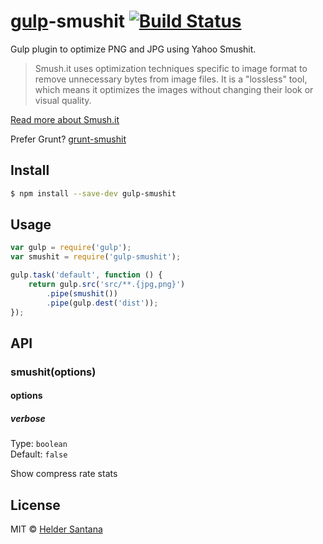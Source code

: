 # [gulp](http://gulpjs.com)-smushit [![Build Status](https://travis-ci.org/heldr/gulp-smushit.svg?branch=master)](https://travis-ci.org/heldr/gulp-smushit)

Gulp plugin to optimize PNG and JPG using Yahoo Smushit.

> Smush.it uses optimization techniques specific to image format to remove unnecessary bytes from image files. It is a "lossless" tool, which means it optimizes the images without changing their look or visual quality.

[Read more about Smush.it](http://www.smushit.com/ysmush.it/)

Prefer Grunt? [grunt-smushit](https://github.com/heldr/grunt-smushit)

## Install

```sh
$ npm install --save-dev gulp-smushit
```


## Usage

```js
var gulp = require('gulp');
var smushit = require('gulp-smushit');

gulp.task('default', function () {
	return gulp.src('src/**.{jpg,png}')
		.pipe(smushit())
		.pipe(gulp.dest('dist'));
});
```

## API

### smushit(options)

#### options

##### verbose

Type: `boolean`  
Default: `false`

Show compress rate stats

## License

MIT © [Helder Santana](https://github.com/heldr)
